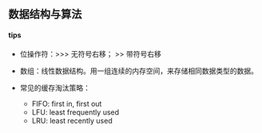 ## 数据结构与算法
#### tips

- 位操作符：\>>> 无符号右移； \>> 带符号右移
- 数组：线性数据结构。用一组连续的内存空间，来存储相同数据类型的数据。
- 常见的缓存淘汰策略：
    
    - FIFO: first in, first out 
    - LFU: least frequently used
    - LRU: least recently used
